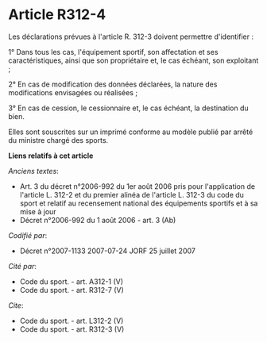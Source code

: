 # Article R312-4

Les déclarations prévues à l'article R. 312-3 doivent permettre d'identifier :

1° Dans tous les cas, l'équipement sportif, son affectation et ses caractéristiques, ainsi que son propriétaire et, le cas
échéant, son exploitant ;

2° En cas de modification des données déclarées, la nature des modifications envisagées ou réalisées ;

3° En cas de cession, le cessionnaire et, le cas échéant, la destination du bien.

Elles sont souscrites sur un imprimé conforme au modèle publié par arrêté du ministre chargé des sports.

**Liens relatifs à cet article**

_Anciens textes_:

  - Art. 3 du décret n°2006-992 du 1er août 2006 pris pour l'application de l'article L. 312-2 et du premier alinéa de l'article L. 312-3 du code du sport et relatif au recensement national des équipements sportifs et à sa mise à jour
  - Décret n°2006-992 du 1 août 2006 - art. 3 (Ab)

_Codifié par_:

  - Décret n°2007-1133 2007-07-24 JORF 25 juillet 2007

_Cité par_:

  - Code du sport. - art. A312-1 (V)
  - Code du sport. - art. R312-7 (V)

_Cite_:

  - Code du sport. - art. L312-2 (V)
  - Code du sport. - art. R312-3 (V)
